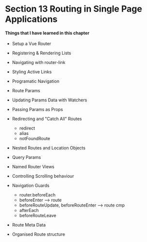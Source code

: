 # Section 13 Routing in Single Page Applications

#### Things that I have learned in this chapter

- Setup a Vue Router
- Registering & Rendering Lists
- Navigating with router-link
- Styling Active Links
- Programatic Navigation
- Route Params
- Updating Params Data with Watchers
- Passing Params as Props
- Redirecting and "Catch All" Routes
  - redirect
  - alias
  - notFoundRoute
- Nested Routes and Location Objects
- Query Params
- Named Router Views
- Controlling Scrolling behaviour
- Navigation Guards
  - router.beforeEach
  - beforeEnter --> route
  - beforeRouteUpdate, beforeRouteEnter --> route cmp
  - afterEach
  - beforeRouteLeave
- Route Meta Data

- Organised Route structure
